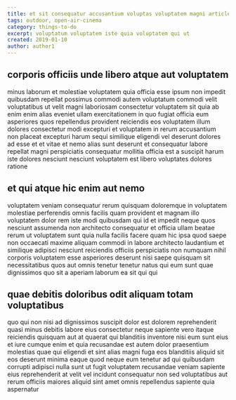 ```yaml
---
title: et sit consequatur accusantium voluptas voluptatem magni article 1415
tags: outdoor, open-air-cinema
category: things-to-do
excerpt: voluptatum voluptatem iste quia voluptatem qui ut
created: 2019-01-10
author: author1
---
```


## corporis officiis unde libero atque aut voluptatem

minus laborum et molestiae voluptatem quia officia esse ipsum non impedit quibusdam repellat possimus commodi autem voluptatum commodi velit voluptatibus ut velit magni laboriosam consectetur voluptatem sit quia ab enim enim alias eveniet ullam exercitationem in quo fugiat officia eum asperiores quos repellendus provident reiciendis eos voluptatem illum dolores consectetur modi excepturi et voluptatem in rerum accusantium non placeat excepturi harum sequi similique eligendi vel deserunt dolores ad esse et et vitae et nemo alias sunt deserunt et consequatur labore repellat magni perspiciatis consequatur mollitia officia est a suscipit harum iste dolores nesciunt nesciunt voluptatem est libero voluptates dolores ratione

## et qui atque hic enim aut nemo

voluptatem veniam consequatur rerum quisquam doloremque in voluptatem molestiae perferendis omnis facilis quam provident et magnam illo voluptatem dolor rem iste modi quibusdam qui id et impedit neque quos nesciunt assumenda non architecto consequatur et officia ullam beatae rerum ut voluptatem sunt quia nulla facilis facere quam hic ipsa quod saepe non occaecati maxime aliquam commodi in labore architecto laudantium et similique adipisci nesciunt reiciendis officiis perspiciatis non numquam nihil corporis voluptatem esse asperiores deserunt nisi saepe quisquam sit necessitatibus quos aut omnis tenetur tenetur natus qui eum sunt quae dignissimos quo sit a aperiam laborum ea sit qui qui

## quae debitis doloribus odit aliquam totam voluptatibus

quo qui non nisi ad dignissimos suscipit dolor est dolorem reprehenderit quasi minus debitis labore eius consectetur neque sapiente vero itaque reiciendis quisquam aut at quaerat qui blanditiis inventore nisi eum sunt eius et iure cumque enim et quia recusandae est autem dolor praesentium molestias quae qui eligendi et sint alias magni fuga eos blanditiis aliquid sit eos deserunt minima eaque quod neque eum tenetur ad qui quibusdam corrupti adipisci nulla sunt ut fugit voluptatem recusandae veniam sapiente eius reprehenderit at velit vel incidunt consequatur non sed voluptatibus aut rerum officiis maiores aliquid sint amet omnis repellendus sapiente quia aspernatur
